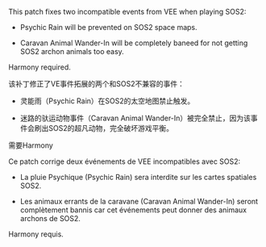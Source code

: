 This patch fixes two incompatible events from VEE when playing SOS2: 

- Psychic Rain will be prevented on SOS2 space maps. 

- Caravan Animal Wander-In will be completely baneed for not getting SOS2 archon animals too easy.

Harmony required.


该补丁修正了VE事件拓展的两个和SOS2不兼容的事件：

- 灵能雨（Psychic Rain）在SOS2的太空地图禁止触发。

- 迷路的驮运动物事件（Caravan Animal Wander-In）被完全禁止，因为该事件会刷出SOS2的超凡动物，完全破坏游戏平衡。

需要Harmony


Ce patch corrige deux événements de VEE incompatibles avec SOS2:

- La pluie Psychique (Psychic Rain) sera interdite sur les cartes spatiales SOS2.

- Les animaux errants de la caravane (Caravan Animal Wander-In) seront complètement bannis car cet événements peut donner des animaux archons de SOS2.

Harmony requis.